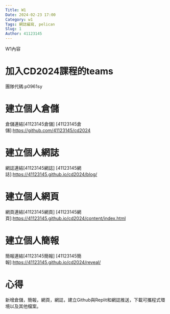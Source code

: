 ```yaml
---
Title: W1
Date: 2024-02-23 17:00
Category: w1
Tags: 網誌編寫, pelican
Slug: 1
Author: 41123145
---
```


W1內容

<!-- PELICAN_END_SUMMARY -->

# 加入CD2024課程的teams
團隊代碼:p0961sy
# 建立個人倉儲
倉儲連結[41123145倉儲]
[41123145倉儲]:https://github.com/41123145/cd2024
# 建立個人網誌
網誌連結[41123145網誌]
[41123145網誌]:https://41123145.github.io/cd2024/blog/
# 建立個人網頁
網頁連結[41123145網頁]
[41123145網頁]:https://41123145.github.io/cd2024/content/index.html
# 建立個人簡報
簡報連結[41123145簡報]
[41123145簡報]:https://41123145.github.io/cd2024/reveal/
# 心得
新增倉儲，簡報，網頁，網誌，建立Github與Replit和網誌推送，下載可攜程式環境以及其他檔案。